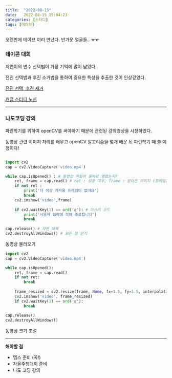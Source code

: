 ```yaml
---
title:  "2022-08-15"
date:   2022-08-15 15:04:23
categories: [스터디]
tags: [테이브]
---
```


오랜만에 테이브 끼리 만났다. 반가운 얼굴들.. ㅠㅠ

### 데이콘 대회

지연이의 변수 선택법이 가장 기억에 많이 남았다.

전진 선택법과 후진 소거법을 통하여 중요한 특성을 추출한 것이 인상깊었다.

[전진 선택, 후진 제거][link]

[캐글 스터디 노션][notion]


---


### 나도코딩 강의

파란학기를 위하여 openCV를 써야하기 때문에 관련된 강의영상을 시청하였다.

동영상 관련 이미지 처리를 배우고 openCV 알고리즘을 몇개 배운 뒤 파란학기 때 쓸 예정이다!


``` python

import cv2
cap = cv2.VideoCapture('video.mp4')

while cap.isOpened() : # 동영상 파일이 올바로 열렸는지?
    ret, frame = cap.read() # ret : 성공 여부, frame : 받아온 이미지 (프레임)
    if not ret :
        print('더 이상 가져올 프레임이 없어요')
        break
    cv2.imshow('video',frame)
    
    if cv2.waitKey(1) == ord('q'): # 아스키 코드
        print('사용자 입력에 의해 종료합니다')
        break
        
cap.release() # 자원 해제
cv2.destroyAllWindows() # 모든 창 닫기

```
동영상 불러오기

``` python
import cv2
cap = cv2.VideoCapture('video.mp4')

while cap.isOpened():
    ret, frame = cap.read()
    if not ret:
        break
    
    frame_resized = cv2.resize(frame, None, fx=1.5, fy=1.5, interpolation = cv2.INTER_CUBIC)
    cv2.imshow('video', frame_resized)
    if cv2.waitKey(1) == ord('q'):
        break
        
cap.release()
cv2.destroyAllWindows()
```
동영상 크기 조절


---

**해야할 점**

- 텝스 준비 (꼭!)
- 자율주행대회 준비
- 나도 코딩 강의


[notion]:https://probable-raptorex-440.notion.site/Kaggle-Study-with-db252c65ecde43638dbc7e4cc21a99d8
[link]:https://yngie-c.github.io/machine%20learning/2020/09/06/fs_be/